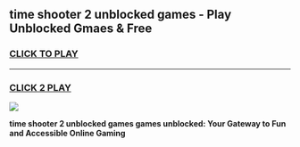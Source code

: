 
## time shooter 2 unblocked games - Play Unblocked Gmaes & Free
<h3>
<a href="https://premium.freeplayer.one?title=time_shooter_2_unblocked_games&ref=19F">CLICK TO PLAY</a></h3>
<hr>

<h3>
<a href="https://premium.freeplayer.one?title=time_shooter_2_unblocked_games&ref=19F">CLICK 2 PLAY</a>
  
</h3>

<a href="https://premium.freeplayer.one?title=time_shooter_2_unblocked_games&ref=19F/"><img src="https://clearcache.store/games.png"></a>


**time shooter 2 unblocked games games unblocked: Your Gateway to Fun and Accessible Online Gaming**
